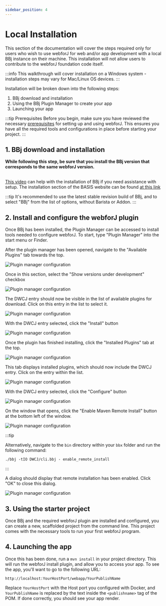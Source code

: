 ```yaml
---
sidebar_position: 4
---
```


# Local Installation

This section of the documentation will cover the steps required only for users who wish to use webforJ for web and/or app development with a local BBj instance on their machine. This installation will not allow users to contribute to the webforJ foundation code itself.
<br/>

:::info
This walkthrough will cover installation on a Windows system - installation
steps may vary for Mac/Linux OS devices.
:::
<br/>

Installation will be broken down into the following steps:


1. BBj download and installation
2. Using the BBj Plugin Manager to create your app
3. Launching your app


:::tip Prerequisites
Before you begin, make sure you have reviewed the necessary [prerequisites](../../introduction/prerequisites) for setting up and using webforJ. This ensures you have all the required tools and configurations in place before starting your project.
:::


## 1. BBj download and installation

<b>While following this step, be sure that you install the BBj version that corresponds to the same webforJ version. </b><br/><br/>

[This video](https://www.youtube.com/watch?v=Ovk8kznQfGs&ab_channel=BBxCluesbyBASISEurope) can help with the installation of BBj if you need assistance with setup. The installation section of the BASIS website can be found [at this link](https://basis.cloud/download-product)

:::tip
It's recommended to use the latest stable revision build of BBj, and to select "BBj" from the list of options, without Barista or Addon.
:::

<!-- Once BBj has been installed, it is also necessary to install the needed dependencies from the BBj library. This is done by navigating to the `lib` directory inside your bbx folder, and
running the following commands: -->

<!-- ```bash
mvn install:install-file -Dfile=BBjStartup.jar -DgroupId=com.basis.lib -DartifactId=BBjStartup -Dversion=23.01 -Dpackaging=jar
mvn install:install-file -Dfile=BBj.jar -DgroupId=com.basis.lib -DartifactId=BBj -Dversion=23.01 -Dpackaging=jar
mvn install:install-file -Dfile=BBjUtil.jar -DgroupId=com.basis.lib -DartifactId=BBjUtil -Dversion=23.01 -Dpackaging=jar
``` -->

<a name='section3'></a>

## 2. Install and configure the webforJ plugin

Once BBj has been installed, the Plugin Manager can be accessed to install tools needed to configure webforJ. To start, type "Plugin Manager" into the start menu or Finder. 

<!-- ![Plugin manager start location](./_images/users/local/i1.png#rounded-border) -->

After the plugin manager has been opened, navigate to the "Available Plugins" tab towards the top.

![Plugin manager configuration](./_images/local/Step_1l.png#rounded-border)

Once in this section, select the "Show versions under development" checkbox

![Plugin manager configuration](./_images/local/Step_2l.png#rounded-border)

The DWCJ entry should now be visible in the list of available plugins for download. Click on this entry in the list to select it.

![Plugin manager configuration](./_images/local/Step_3l.png#rounded-border)

With the DWCJ entry selected, click the "Install" button

![Plugin manager configuration](./_images/local/Step_4l.png#rounded-border)

Once the plugin has finished installing, click the "Installed Plugins" tab at the top.

![Plugin manager configuration](./_images/local/Step_5l.png#rounded-border)

This tab displays installed plugins, which should now include the DWCJ entry. Click on the entry within the list.

![Plugin manager configuration](./_images/local/Step_6l.png#rounded-border)

With the DWCJ entry selected, click the "Configure" button

![Plugin manager configuration](./_images/local/Step_7l.png#rounded-border)

On the window that opens, click the "Enable Maven Remote Install" button at the bottom left of the window.


![Plugin manager configuration](./_images/local/Step_8l.png#rounded-border)

:::tip 

Alternatively, navigate to the `bin` directory within your `bbx` folder and run the following command:

```bbj
./bbj -tIO DWCJ/cli.bbj - enable_remote_install
```
:::

A dialog should display that remote installation has been enabled. Click "OK" to close this dialog.

![Plugin manager configuration](./_images/local/Step_9l.png#rounded-border)
<!-- ![Plugin manager start location](./_images/users/local/i2.png#rounded-border)

On this tab, select the "Show versions under development" checkbox near the top left of the window.

![Plugin manager start location](./_images/users/local/i2.5.png#rounded-border)

On this page, select the DWCJ entry, and click "Install".

![Plugin manager start location](./_images/users/local/i3.png#rounded-border)

Once this has been done, you should be able to switch back to the "Installed Plugins" tab, and see the DWCJ entry listed there.

Finally, click on the "Configure" button, which will open a new window. In this window, click the "Enable Maven Remote Install" button.

![Enabling Remote Installation](./_images/users/local/i6.png#rounded-border) -->


## 3. Using the starter project
Once BBj and the required webforJ plugin are installed and configured, you can create a new, scaffolded project from the command line. This project comes with the necessary tools to run your first webforJ program.

<ComponentArchetype
project="bbj-hello-world"
/>

## 4. Launching the app

Once this has been done, run a `mvn install` in your project directory. This will run the webforJ install plugin, and allow
you to access your app. To see the app, you'll want to go to the following URL:

`http://localhost:YourHostPort/webapp/YourPublishName`

Replace `YourHostPort` with the Host port you configured with Docker, and `YourPublishName` is replaced by the text inside the `<publishname>` tag of the POM. 
If done correctly, you should see your app render.

<GiscusComments />